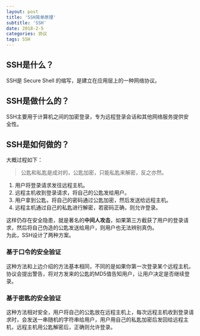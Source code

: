 ```yaml
---
layout: post
title: 'SSH简单原理'
subtitle: 'SSH'
date: 2018-2-5
categories: 协议
tags: SSH
---
```

## SSH是什么？
SSH是 Secure Shell 的缩写，是建立在应用层上的一种网络协议。
## SSH是做什么的？
SSH主要用于计算机之间的加密登录，专为远程登录会话和其他网络服务提供安全性。
## SSH是如何做的？
大概过程如下：  
> 公匙和私匙是成对的，公匙加密，只能私匙来解密，反之亦然。
1. 用户将登录请求发往远程主机。
2. 远程主机收到登录请求，将自己的公匙发给用户。
3. 用户拿到公匙，将自己的密码通过公匙加密，然后发送给远程主机。
4. 远程主机通过自己的私匙进行解密，若密码正确，则允许登录。  
  
这样仍存在安全隐患，就是著名的**中间人攻击**，如果第三方截获了用户的登录请求，然后将自己伪造的公匙发送给用户，则用户也无法辨别真伪。  
为此，SSH设计了两种方案。
### 基于口令的安全验证
这种方法和上边介绍的方法基本相同，不同的是如果你第一次登录某个远程主机，协议会提出警告，将对方发来的公匙的MD5值告知用户，让用户决定是否继续登录。
### 基于密匙的安全验证
这种方法相对安全，用户将自己的公匙放在远程主机上，每次远程主机收到登录请求时，会发送一串随机的字符串给用户，用户用自己的私匙加密后发回给远程主机，远程主机用公匙解密后，正确则允许登录。  
